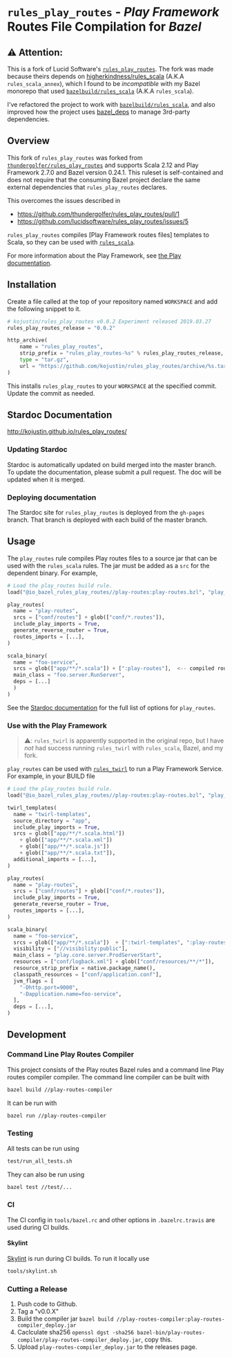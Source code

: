 # `rules_play_routes` - _Play Framework_ Routes File Compilation for _Bazel_

## ⚠️ **Attention:**

This is a fork of Lucid Software's [`rules_play_routes`](https://github.com/lucidsoftware/rules_play_routes). The fork was made because theirs depends on [higherkindness/rules_scala](https://github.com/higherkindness/rules_scala) (A.K.A `rules_scala_annex`), which I found to be _incompatible_ with my Bazel monorepo that used [`bazelbuild/rules_scala`](https://github.com/bazelbuild/rules_scala) (A.K.A `rules_scala`).

I've refactored the project to work with [`bazelbuild/rules_scala`](https://github.com/bazelbuild/rules_scala), and also improved how the project uses [bazel_deps](https://github.com/johnynek/bazel-deps) to manage 3rd-party dependencies.

## Overview
This fork of `rules_play_routes` was forked from
[`thundergolfer/rules_play_routes`][tg] and supports Scala 2.12 and Play
Framework 2.7.0 and Bazel version 0.24.1. This ruleset is self-contained and
does not require that the consuming Bazel project declare the same external dependencies that
`rules_play_routes` declares.

This overcomes the issues described in

- https://github.com/thundergolfer/rules_play_routes/pull/1
- https://github.com/lucidsoftware/rules_play_routes/issues/5

`rules_play_routes` compiles [Play
Framework routes files] templates to Scala, so they can be used with
[`rules_scala`][rules].

[tg]: https://github.com/thundergolfer/rules_play_routes
[routing]: https://www.playframework.com/documentation/2.7.x/ScalaRouting
[rules]: https://github.com/bazelbuild/rules_scala

For more information about the Play Framework, see [the Play documentation](https://www.playframework.com/documentation/latest).

## Installation
Create a file called at the top of your repository named `WORKSPACE` and add the following snippet to it.

```python
# kojustin/rules_play_routes v0.0.2 Experiment released 2019.03.27
rules_play_routes_release = "0.0.2"

http_archive(
    name = "rules_play_routes",
    strip_prefix = "rules_play_routes-%s" % rules_play_routes_release,
    type = "tar.gz",
    url = "https://github.com/kojustin/rules_play_routes/archive/%s.tar.gz" % rules_play_routes_release,
)
```

This installs `rules_play_routes` to your `WORKSPACE` at the specified commit. Update the commit as needed.

## Stardoc Documentation
http://kojustin.github.io/rules_play_routes/

### Updating Stardoc
Stardoc is automatically updated on build merged into the master branch. To update the documentation, please submit a pull request. The doc will be updated when it is merged.

### Deploying documentation
The Stardoc site for `rules_play_routes` is deployed from the `gh-pages` branch. That branch is deployed with each build of the master branch.

## Usage
The `play_routes` rule compiles Play routes files to a source jar that can be used with the `rules_scala` rules. The jar must be added as a `src` for the dependent binary. For example,

```python
# Load the play_routes build rule.
load("@io_bazel_rules_play_routes//play-routes:play-routes.bzl", "play_routes")

play_routes(
  name = "play-routes",
  srcs = ["conf/routes"] + glob(["conf/*.routes"]),
  include_play_imports = True,
  generate_reverse_router = True,
  routes_imports = [...],
)

scala_binary(
  name = "foo-service",
  srcs = glob(["app/**/*.scala"]) + [":play-routes"],  <-- compiled routes are srcs!
  main_class = "foo.server.RunServer",
  deps = [...]
  )
)
```

See the [Stardoc documentation](https://lucidsoftware.github.io/rules_play_routes/play-routes/play-routes.html#play_routes) for the full list of options for `play_routes`.

### Use with the Play Framework

> ⚠️: `rules_twirl` is apparently supported in the original repo, but I have _not_ had success running `rules_twirl` with `rules_scala`, Bazel, and my fork.

`play_routes` can be used with [`rules_twirl`](https://github.com/lucidsoftware/rules_twirl) to run a Play Framework Service. For example, in your BUILD file

```python
# Load the play_routes build rule.
load("@io_bazel_rules_play_routes//play-routes:play-routes.bzl", "play_routes")

twirl_templates(
  name = "twirl-templates",
  source_directory = "app",
  include_play_imports = True,
  srcs = glob(["app/**/*.scala.html"])
    + glob(["app/**/*.scala.xml"])
    + glob(["app/**/*.scala.js"])
    + glob(["app/**/*.scala.txt"]),
  additional_imports = [...],
)

play_routes(
  name = "play-routes",
  srcs = ["conf/routes"] + glob(["conf/*.routes"]),
  include_play_imports = True,
  generate_reverse_router = True,
  routes_imports = [...],
)

scala_binary(
  name = "foo-service",
  srcs = glob(["app/**/*.scala"])  + [":twirl-templates", ":play-routes"],
  visibility = ["//visibility:public"],
  main_class = "play.core.server.ProdServerStart",
  resources = ["conf/logback.xml"] + glob(["conf/resources/**/*"]),
  resource_strip_prefix = native.package_name(),
  classpath_resources = ["conf/application.conf"],
  jvm_flags = [
  	"-Dhttp.port=9000",
  	"-Dapplication.name=foo-service",
  ],
  deps = [...],
)
```

## Development
### Command Line Play Routes Compiler
This project consists of the Play routes Bazel rules and a command line Play routes compiler compiler. The command line compiler can be built with
```bash
bazel build //play-routes-compiler
```

It can be run with
```bash
bazel run //play-routes-compiler
```

### Testing
All tests can be run using

```bash
test/run_all_tests.sh
```

They can also be run using
```bash
bazel test //test/...
```

### CI
The CI config in `tools/bazel.rc` and other options in `.bazelrc.travis` are used during CI builds.

#### Skylint
[Skylint](https://github.com/bazelbuild/bazel/blob/master/site/docs/skylark/skylint.md) is run during CI builds. To run it locally use
```bash
tools/skylint.sh
```

### Cutting a Release

1. Push code to Github.
2. Tag a "v0.0.X"
3. Build the compiler jar `bazel build
   //play-routes-compiler:play-routes-compiler_deploy.jar`
4. Caclculate sha256 `openssl dgst -sha256
   bazel-bin/play-routes-compiler/play-routes-compiler_deploy.jar`, copy this.
5. Upload `play-routes-compiler_deploy.jar` to the releases page.

